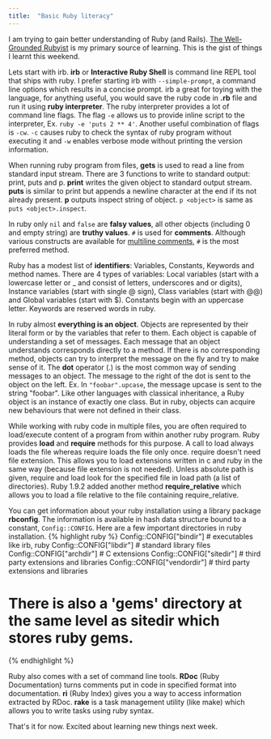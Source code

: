 ```yaml
---
title:  "Basic Ruby literacy"
---
```


I am trying to gain better understanding of Ruby (and Rails). [The Well-Grounded Rubyist](http://www.manning.com/black2/) is my primary source of learning. This is the gist of things I learnt this weekend.

Lets start with irb. **irb** or **Interactive Ruby Shell** is command line REPL tool that ships with ruby. I prefer starting irb with `--simple-prompt`, a command line options which results in a concise prompt. irb a great for toying with the language, for anything useful, you would save the ruby code in **.rb** file and run it using **ruby interpreter**. The ruby interpreter provides a lot of command line flags. The flag `-e` allows us to provide inline script to the interpreter, Ex. `ruby -e 'puts 2 ** 4'`. Another useful combination of flags is `-cw`. `-c` causes ruby to check the syntax of ruby program without executing it and `-w` enables verbose mode without printing the version information.

When running ruby program from files, **gets** is used to read a line from standard input stream. There are 3 functions to write to standard output: print, puts and p. **print** writes the given object to standard output stream. **puts** is similar to print but appends a newline character at the end if its not already present. **p** outputs inspect string of object. `p <object>` is same as `puts <object>.inspect`.

In ruby only `nil` and `false` are **falsy values**, all other objects (including 0 and empty string) are **truthy values**. `#` is used for **comments**. Although various constructs are available for [multiline comments](http://stackoverflow.com/a/2991254), `#` is the most preferred method.

Ruby has a modest list of **identifiers**: Variables, Constants, Keywords and method names. There are 4 types of variables: Local variables (start with a lowercase letter or _ and consist of letters, underscores and or digits), Instance variables (start with single @ sign), Class variables (start with @@) and Global variables (start with $). Constants begin with an uppercase letter. Keywords are reserved words in ruby.

In ruby almost **everything is an object**. Objects are represented by their literal form or by the variables that refer to them. Each object is capable of understanding a set of messages. Each message that an object understands corresponds directly to a method. If there is no corresponding method, objects can try to interpret the message on the fly and try to make sense of it. The **dot** operator (.) is the most common way of sending messages to an object. The message to the right of the dot is sent to the object on the left. Ex. In `"foobar".upcase`, the message upcase is sent to the string "foobar". Like other languages with classical inheritance, a Ruby object is an instance of exactly one class. But in ruby, objects can acquire new behaviours that were not defined in their class.

While working with ruby code in multiple files, you are often required to load/execute content of a program from within another ruby program. Ruby provides **load** and **require** methods for this purpose. A call to load always loads the file whereas require loads the file only once. require doesn't need file extension. This allows you to load extensions written in c and ruby in the same way (because file extension is not needed). Unless absolute path is given, require and load look for the specified file in load path (a list of directories). Ruby 1.9.2 added another method **require_relative** which allows you to load a file relative to the file containing require_relative.


You can get information about your ruby installation using a library package **rbconfig**. The information is available in hash data structure bound to a constant, `Config::CONFIG`. Here are a few important directories in ruby installation.
{% highlight ruby %}
Config::CONFIG["bindir"] # executables like irb, ruby
Config::CONFIG["libdir"] # standard library files
Config::CONFIG["archdir"] # C extensions
Config::CONFIG["sitedir"] # third party extensions and libraries
Config::CONFIG["vendordir"] # third party extensions and libraries
# There is also a 'gems' directory at the same level as sitedir which stores ruby gems.
{% endhighlight %}

Ruby also comes with a set of command line tools. **RDoc** (Ruby Documentation) turns comments put in code in specified format into documentation. **ri** (Ruby Index) gives you a way to access information extracted by RDoc. **rake** is a task management utility (like make) which allows you to write tasks using ruby syntax.

That's it for now. Excited about learning new things next week.

